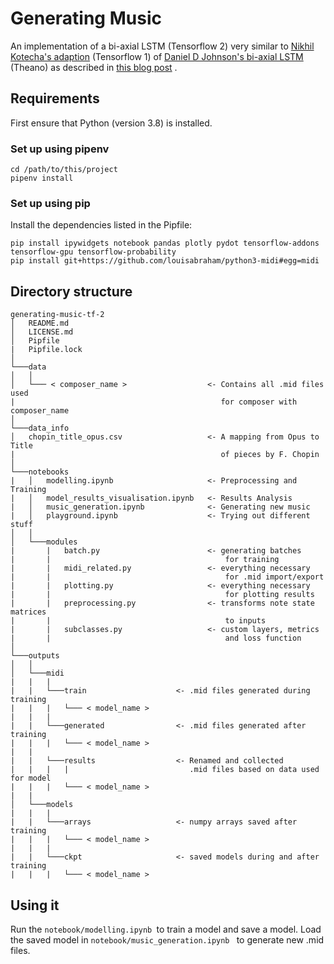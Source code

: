 # Generating Music

An implementation of a bi-axial LSTM (Tensorflow 2) very similar to [Nikhil Kotecha's adaption](https://github.com/nikhil-kotecha/Generating_Music) (Tensorflow 1) of [Daniel D Johnson's bi-axial LSTM](https://github.com/danieldjohnson/biaxial-rnn-music-composition) (Theano) as described in  [this blog post](https://www.danieldjohnson.com/2015/08/03/composing-music-with-recurrent-neural-networks/) .

## Requirements

First ensure that Python (version 3.8) is installed.

### Set up using pipenv

```
cd /path/to/this/project
pipenv install 
```


### Set up using pip

Install the dependencies listed in the Pipfile:

```
pip install ipywidgets notebook pandas plotly pydot tensorflow-addons tensorflow-gpu tensorflow-probability  
pip install git+https://github.com/louisabraham/python3-midi#egg=midi
```

## Directory structure 

```
generating-music-tf-2
│   README.md
│   LICENSE.md
│   Pipfile
|   Pipfile.lock   
│
└───data
│   │
│   └─── < composer_name >                  <- Contains all .mid files used
|                                              for composer with composer_name
│   
└───data_info
│   chopin_title_opus.csv                   <- A mapping from Opus to Title 
|                                              of pieces by F. Chopin
│    
└───notebooks
|   │   modelling.ipynb                     <- Preprocessing and Training
|   │   model_results_visualisation.ipynb   <- Results Analysis
|   │   music_generation.ipynb              <- Generating new music
|   │   playground.ipynb                    <- Trying out different stuff
│   │
│   └───modules                     
|       |   batch.py                        <- generating batches
|       |                                       for training
|       |   midi_related.py                 <- everything necessary
|       |                                       for .mid import/export
|       |   plotting.py                     <- everything necessary 
|       |                                       for plotting results
|       |   preprocessing.py                <- transforms note state matrices
|       |                                       to inputs
|       |   subclasses.py                   <- custom layers, metrics
|       |                                       and loss function
│   
└───outputs
│   │
│   └───midi 
|   |   |   
|   |   └───train                    <- .mid files generated during training
|   |   |   └─── < model_name >            
|   |   |   
|   |   └───generated                <- .mid files generated after training
|   |   |   └─── < model_name >             
|   |   
|   |   └───results                  <- Renamed and collected 
|   |   |   |                           .mid files based on data used for model
|   |   |   └─── < model_name >            
|   |   
│   └───models
|   |   |   
|   |   └───arrays                   <- numpy arrays saved after training
|   |   |   └─── < model_name >            
|   |   |   
|   |   └───ckpt                     <- saved models during and after training
|   |   |   └─── < model_name >            

```

## Using it

Run the ```notebook/modelling.ipynb ```to train a model and save a model.
Load the saved model in ```notebook/music_generation.ipynb ``` to generate new .mid files.
